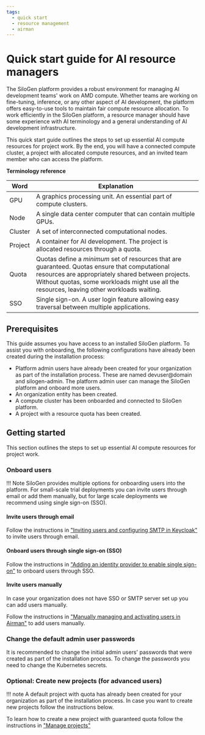 ```yaml
---
tags:
  - quick start
  - resource management
  - airman
---
```


# Quick start guide for AI resource managers

The SiloGen platform provides a robust environment for managing AI development teams' work on AMD compute. Whether teams are working on fine-tuning, inference, or any other aspect of AI development, the platform offers easy-to-use tools to maintain fair compute resource allocation. To work efficiently in the SiloGen platform, a resource manager should have some experience with AI terminology and a general understanding of AI development infrastructure.

This quick start guide outlines the steps to set up essential AI compute resources for project work. By the end, you will have a connected compute cluster, a project with allocated compute resources, and an invited team member who can access the platform.

**Terminology reference**

| Word    | Explanation                                                                                 |
|---------|---------------------------------------------------------------------------------------------|
| GPU     | A graphics processing unit. An essential part of compute clusters.                          |
| Node    | A single data center computer that can contain multiple GPUs.                               |
| Cluster | A set of interconnected computational nodes.                                                |
| Project | A container for AI development. The project is allocated resources through a quota.
| Quota   | Quotas define a _minimum_ set of resources that are guaranteed. Quotas ensure that computational resources are appropriately shared between projects. Without quotas, some workloads might use all the resources, leaving other workloads waiting.       |
| SSO     | Single sign-on. A user login feature allowing easy traversal between multiple applications. |


## Prerequisites

This guide assumes you have access to an installed SiloGen platform. To assist you with onboarding, the following configurations have already been created during the installation process:

- Platform admin users have already been created for your organization as part of the installation process. These are named devuser@domain and silogen-admin. The platform admin user can manage the SiloGen platform and onboard more users.
- An organization entity has been created.
- A compute cluster has been onboarded and connected to SiloGen platform.
- A project with a resource quota has been created.

## Getting started

This section outlines the steps to set up essential AI compute resources for project work.

### Onboard users

!!! Note
    SiloGen provides multiple options for onboarding users into the platform. For small-scale trial deployments you can invite users through email or add them manually, but for large scale deployments we recommend using single sign-on (SSO).

#### Invite users through email

Follow the instructions in ["Inviting users and configuring SMTP in Keycloak"](../core/docs/keycloak/smtp-configuration.md) to invite users through email.

#### Onboard users through single sign-on (SSO)

Follow the instructions in ["Adding an identity provider to enable single sign-on"](../core/docs/keycloak/sso.md) to onboard users through SSO.

#### Invite users manually

In case your organization does not have SSO or SMTP server set up you can add users manually.

Follow the instructions in ["Manually managing and activating users in Airman"](../core/docs/keycloak/manual-user-management.md) to add users manually.


### Change the default admin user passwords

It is recommended to change the initial admin users' passwords that were created as part of the installation process. To change the passwords you need to change the Kubernetes secrets.

### Optional: Create new projects (for advanced users)

!!! note
    A default project with quota has already been created for your organization as part of the installation process. In case you want to create new projects follow the instructions below.

To learn how to create a new project with guaranteed quota follow the instructions in ["Manage projects"](../core/docs/airman/projects/manage-projects.md)
